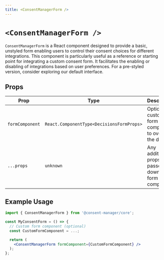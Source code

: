```yaml
---
title: <ConsentManagerForm />
---
```

# `<ConsentManagerForm />`

`ConsentManagerForm` is a React component designed to provide a basic, unstyled form enabling users to control their consent choices for different integrations. This component is particularly useful as a reference or starting point for integrating a custom consent form. It facilitates the enabling or disabling of integrations based on user preferences. For a pre-styled version, consider exploring our default interface.

## Props
| Prop           | Type                        | Description                                                  |
|----------------|-----------------------------|--------------------------------------------------------------|
| `formComponent`| `React.ComponentType<DecisionsFormProps>` | Optional. A custom form component to override the default.   |
| `...props`     | `unknown`                   | Any additional props are passed down to the form component.  |

## Example Usage
```jsx
import { ConsentManagerForm } from '@consent-manager/core';

const MyConsentForm = () => {
  // Custom form component (optional)
  const CustomFormComponent = ...; 

  return (
    <ConsentManagerForm formComponent={CustomFormComponent} />
  );
};
```
